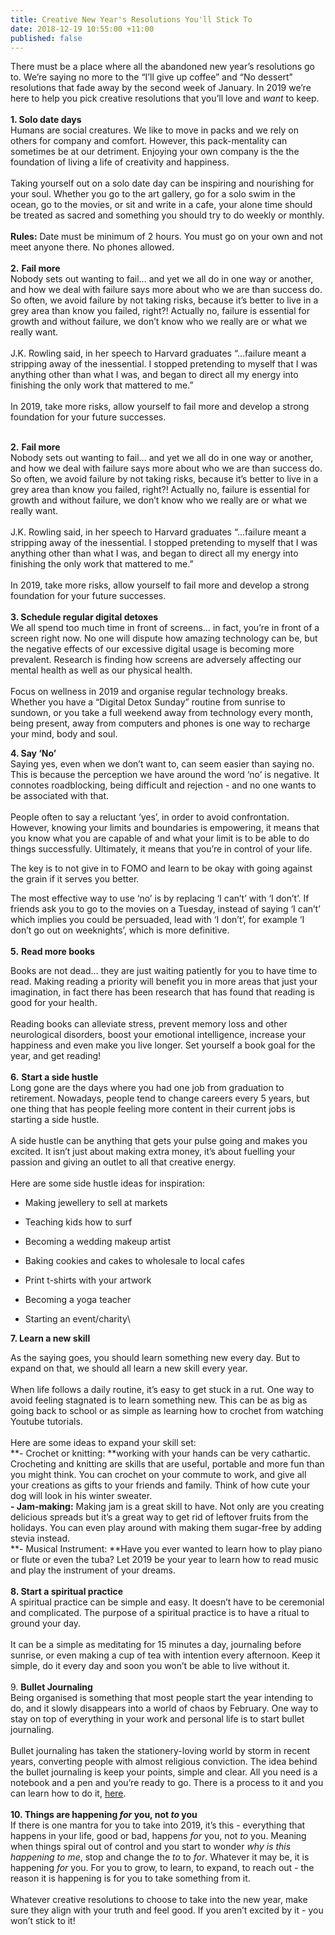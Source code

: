```yaml
---
title: Creative New Year's Resolutions You'll Stick To
date: 2018-12-19 10:55:00 +11:00
published: false
---
```


There must be a place where all the abandoned new year’s resolutions go to. We’re saying no more to the “I’ll give up coffee” and “No dessert” resolutions that fade away by the second week of January. In 2019 we’re here to help you pick creative resolutions that you’ll love and *want* to keep.\
\
**1. Solo date days**\
Humans are social creatures. We like to move in packs and we rely on others for company and comfort. However, this pack-mentality can sometimes be at our detriment. Enjoying your own company is the the foundation of living a life of creativity and happiness. \
\
Taking yourself out on a solo date day can be inspiring and nourishing for your soul. Whether you go to the art gallery, go for a solo swim in the ocean, go to the movies, or sit and write in a cafe, your alone time should be treated as sacred and something you should try to do weekly or monthly. \
\
**Rules:** Date must be minimum of 2 hours. You must go on your own and not meet anyone there. No phones allowed. \
\
**2.** **Fail more**\
Nobody sets out wanting to fail… and yet we all do in one way or another, and how we deal with failure says more about who we are than success do. So often, we avoid failure by not taking risks, because it’s better to live in a grey area than know you failed, right?! Actually no, failure is essential for growth and without failure, we don’t know who we really are or what we really want. \
\
J.K. Rowling said, in her speech to Harvard graduates “...failure meant a stripping away of the inessential. I stopped pretending to myself that I was anything other than what I was, and began to direct all my energy into finishing the only work that mattered to me.”\
\
In 2019, take more risks, allow yourself to fail more and develop a strong foundation for your future successes.

\
**2.** **Fail more**\
Nobody sets out wanting to fail… and yet we all do in one way or another, and how we deal with failure says more about who we are than success do. So often, we avoid failure by not taking risks, because it’s better to live in a grey area than know you failed, right?! Actually no, failure is essential for growth and without failure, we don’t know who we really are or what we really want. \
\
J.K. Rowling said, in her speech to Harvard graduates “...failure meant a stripping away of the inessential. I stopped pretending to myself that I was anything other than what I was, and began to direct all my energy into finishing the only work that mattered to me.”\
\
In 2019, take more risks, allow yourself to fail more and develop a strong foundation for your future successes.\
\
**3. Schedule regular digital detoxes**\
We all spend too much time in front of screens… in fact, you’re in front of a screen right now. No one will dispute how amazing technology can be, but the negative effects of our excessive digital usage is becoming more prevalent. Research is finding how screens are adversely affecting our mental health as well as our physical health. \
\
Focus on wellness in 2019 and organise regular technology breaks. Whether you have a “Digital Detox Sunday” routine from sunrise to sundown, or you take a full weekend away from technology every month, being present, away from computers and phones is one way to recharge your mind, body and soul.

**4. Say ‘No’**\
Saying yes, even when we don’t want to, can seem easier than saying no. This is because the perception we have around the word ‘no’ is negative. It connotes roadblocking, being difficult and rejection - and no one wants to be associated with that.\
\
People often to say a reluctant ‘yes’, in order to avoid confrontation. However, knowing your limits and boundaries is empowering, it means that you know what you are capable of and what your limit is to be able to do things successfully. Ultimately, it means that you’re in control of your life.

The key is to not give in to FOMO and learn to be okay with going against the grain if it serves you better.

The most effective way to use ‘no’ is by replacing ‘I can’t’ with ‘I don’t’. If friends ask you to go to the movies on a Tuesday, instead of saying ‘I can’t’ which implies you could be persuaded, lead with ‘I don’t’, for example ‘I don’t go out on weeknights’, which is more definitive. \
\
**5.** **Read more books**

Books are not dead… they are just waiting patiently for you to have time to read. Making reading a priority will benefit you in more areas that just your imagination, in fact there has been research that has found that reading is good for your health. \
\
Reading books can alleviate stress, prevent memory loss and other neurological disorders, boost your emotional intelligence, increase your happiness and even make you live longer. Set yourself a book goal for the year, and get reading!\
\
**6.** **Start a side hustle**\
Long gone are the days where you had one job from graduation to retirement. Nowadays, people tend to change careers every 5 years, but one thing that has people feeling more content in their current jobs is starting a side hustle. \
\
A side hustle can be anything that gets your pulse going and makes you excited. It isn’t just about making extra money, it’s about fuelling your passion and giving an outlet to all that creative energy.\
\
Here are some side hustle ideas for inspiration:

* Making jewellery to sell at markets 

* Teaching kids how to surf 

* Becoming a wedding makeup artist 

* Baking cookies and cakes to wholesale to local cafes

* Print t-shirts with your artwork

* Becoming a yoga teacher

* Starting an event/charity\

**7. Learn a new skill**

As the saying goes, you should learn something new every day. But to expand on that, we should all learn a new skill every year. \
\
When life follows a daily routine, it’s easy to get stuck in a rut. One way to avoid feeling stagnated is to learn something new. This can be as big as going back to school or as simple as learning how to crochet from watching Youtube tutorials.\
\
Here are some ideas to expand your skill set:\
**- Crochet or knitting: **working with your hands can be very cathartic. Crocheting and knitting are skills that are useful, portable and more fun than you might think. You can crochet on your commute to work, and give all your creations as gifts to your friends and family. Think of how cute your dog will look in his winter sweater. \
**- Jam-making:** Making jam is a great skill to have. Not only are you creating delicious spreads but it’s a great way to get rid of leftover fruits from the holidays. You can even play around with making them sugar-free by adding stevia instead. \
**- Musical Instrument: **Have you ever wanted to learn how to play piano or flute or even the tuba? Let 2019 be your year to learn how to read music and play the instrument of your dreams. \
\
**8. Start a spiritual practice**\
A spiritual practice can be simple and easy. It doesn’t have to be ceremonial and complicated. The purpose of a spiritual practice is to have a ritual to ground your day.\
\
It can be a simple as meditating for 15 minutes a day, journaling before sunrise, or even making a cup of tea with intention every afternoon. Keep it simple, do it every day and soon you won’t be able to live without it. \
\
9\. **Bullet Journaling**\
Being organised is something that most people start the year intending to do, and it slowly disappears into a world of chaos by February. One way to stay on top of everything in your work and personal life is to start bullet journaling. \
\
Bullet journaling has taken the stationery-loving world by storm in recent years, converting people with almost religious conviction. The idea behind the bullet journaling is keep your points, simple and clear. All you need is a notebook and a pen and you’re ready to go. There is a process to it and you can learn how to do it, [here](https://bulletjournal.com/pages/learn). \
\
**10. Things are happening *for* you, not *to* you**\
If there is one mantra for you to take into 2019, it’s this - everything that happens in your life, good or bad, happens *for* you, not *to* you. Meaning when things spiral out of control and you start to wonder *why is this happening to me*, stop and change the *to* to *for*. Whatever it may be, it is happening *for* you. For you to grow, to learn, to expand, to reach out - the reason it is happening is for you to take something from it.\
\
Whatever creative resolutions to choose to take into the new year, make sure they align with your truth and feel good. If you aren’t excited by it - you won’t stick to it!